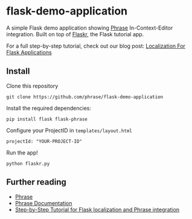 # flask-demo-application

A simple Flask demo application showing [Phrase](https://phrase.com/) In-Context-Editor integration. Built on top of [Flaskr](http://flask.pocoo.org/docs/0.10/tutorial/introduction/), the Flask tutorial app.

For a full step-by-step tutorial, check out our blog post: [Localization For Flask Applications](https://phrase.com/blog/posts/python-localization-flask-applications/)

## Install

Clone this repository

```
git clone https://github.com/phrase/flask-demo-application
```

Install the required dependencies:

```
pip install flask flask-phrase
```

Configure your ProjectID in ```templates/layout.html```

```
projectId: "YOUR-PROJECT-ID"
````

Run the app!

```
python flaskr.py
````

## Further reading
* [Phrase](https://phrase.com)
* [Phrase Documentation](https://help.phrase.com)
* [Step-by-Step Tutorial for Flask localization and Phrase integration](https://phrase.com/blog/posts/python-localization-flask-applications/)
